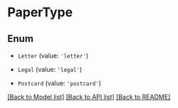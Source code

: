 # PaperType


## Enum

* `Letter` (value: `'letter'`)

* `Legal` (value: `'legal'`)

* `Postcard` (value: `'postcard'`)

[[Back to Model list]](../README.md#documentation-for-models) [[Back to API list]](../README.md#documentation-for-api-endpoints) [[Back to README]](../README.md)

